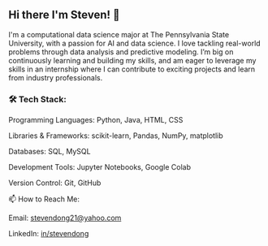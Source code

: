 ## Hi there I'm Steven! 👋
I'm a computational data science major at The Pennsylvania State University, with a passion for AI and data science. I love tackling real-world problems through data analysis and predictive modeling. I’m big on continuously learning and building my skills, and am eager to leverage my skills in an internship where I can contribute to exciting projects and learn from industry professionals.

### 🛠 Tech Stack:
Programming Languages: Python, Java, HTML, CSS
 
Libraries & Frameworks: scikit-learn, Pandas, NumPy, matplotlib

Databases: SQL, MySQL

Development Tools: Jupyter Notebooks, Google Colab

Version Control: Git, GitHub

📫 How to Reach Me:

Email: stevendong21@yahoo.com

LinkedIn: [in/stevendong](https://www.linkedin.com/in/steven-dong-221095276/)
